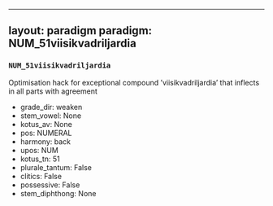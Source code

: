 
---
layout: paradigm
paradigm: NUM_51viisikvadriljardia
---
### ` NUM_51viisikvadriljardia `

Optimisation hack for exceptional compound ’viisikvadriljardia’ that inflects in all parts with agreement
* grade_dir: weaken
* stem_vowel: None
* kotus_av: None
* pos: NUMERAL
* harmony: back
* upos: NUM
* kotus_tn: 51
* plurale_tantum: False
* clitics: False
* possessive: False
* stem_diphthong: None
